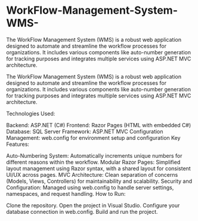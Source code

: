 # WorkFlow-Management-System-WMS-
The WorkFlow Management System (WMS) is a robust web application designed to automate and streamline the workflow processes for organizations. It includes various components like auto-number generation for tracking purposes and integrates multiple services using ASP.NET MVC architecture.

The WorkFlow Management System (WMS) is a robust web application designed to automate and streamline the workflow processes for organizations. It includes various components like auto-number generation for tracking purposes and integrates multiple services using ASP.NET MVC architecture.

Technologies Used:

Backend: ASP.NET (C#)
Frontend: Razor Pages (HTML with embedded C#)
Database: SQL Server
Framework: ASP.NET MVC
Configuration Management: web.config for environment setup and configuration
Key Features:

Auto-Numbering System: Automatically increments unique numbers for different reasons within the workflow.
Modular Razor Pages: Simplified layout management using Razor syntax, with a shared layout for consistent UI/UX across pages.
MVC Architecture: Clean separation of concerns (Models, Views, Controllers) for maintainability and scalability.
Security and Configuration: Managed using web.config to handle server settings, namespaces, and request handling.
How to Run:

Clone the repository.
Open the project in Visual Studio.
Configure your database connection in web.config.
Build and run the project.
